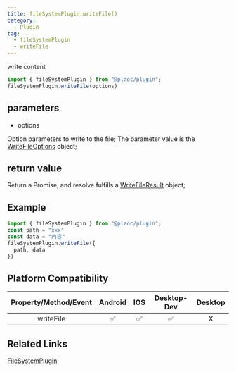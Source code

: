 ```yaml
---
title: fileSystemPlugin.writeFile()
category:
  - Plugin
tag:
  - fileSystemPlugin
  - writeFile
---
```


write content

```js
import { fileSystemPlugin } from "@plaoc/plugin";
fileSystemPlugin.writeFile(options)
```

## parameters
  
  - options

  Option parameters to write to the file;
  The parameter value is the [WriteFileOptions](../../interface/write-file-options/index.md) object;

## return value

  Return a Promise, and resolve fulfills a [WriteFileResult](../../interface/write-file-result/index.md) object;

## Example
```js
import { fileSystemPlugin } from "@plaoc/plugin";
const path = "xxx"
const data = "内容"
fileSystemPlugin.writeFile({
  path, data
})
```

## Platform Compatibility

| Property/Method/Event| Android | IOS | Desktop-Dev | Desktop |
|:--------------------:|:-------:|:---:|:-----------:|:-------:|
| writeFile            | ✅       | ✅  | ✅         | X       |

## Related Links
[FileSystemPlugin](../index.md)


